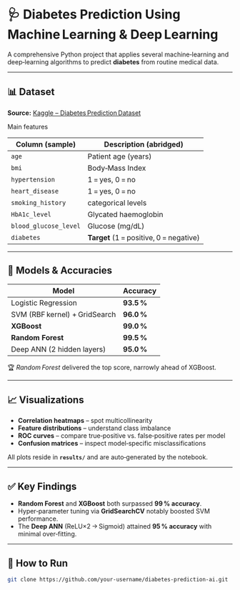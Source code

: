 # 🩺 Diabetes Prediction Using Machine Learning & Deep Learning

A comprehensive Python project that applies several machine‑learning and deep‑learning algorithms to predict **diabetes** from routine medical data.  

---

## 📊 Dataset

**Source:** [Kaggle – Diabetes Prediction Dataset](https://www.kaggle.com/datasets/marshalpatel3558/diabetes-prediction-dataset-legit-dataset/data)

Main features

| Column (sample) | Description (abridged) |
|-----------------|------------------------|
| `age`           | Patient age (years)   |
| `bmi`           | Body‑Mass Index       |
| `hypertension`  | 1 = yes, 0 = no       |
| `heart_disease` | 1 = yes, 0 = no       |
| `smoking_history` | categorical levels  |
| `HbA1c_level`   | Glycated haemoglobin |
| `blood_glucose_level` | Glucose (mg/dL)|
| `diabetes`      | **Target** (1 = positive, 0 = negative)|

---


## 🧠 Models & Accuracies

| Model                          | Accuracy |
|--------------------------------|----------|
| Logistic Regression            | **93.5 %** |
| SVM (RBF kernel) + GridSearch  | **96.0 %** |
| **XGBoost**                    | **99.0 %** |
| **Random Forest**              | **99.5 %** |
| Deep ANN (2 hidden layers)     | **95.0 %** |

🏆 *Random Forest* delivered the top score, narrowly ahead of XGBoost.

---

## 📈 Visualizations

* **Correlation heatmaps** – spot multicollinearity  
* **Feature distributions** – understand class imbalance  
* **ROC curves** – compare true‑positive vs. false‑positive rates per model  
* **Confusion matrices** – inspect model‑specific misclassifications  

All plots reside in **`results/`** and are auto‑generated by the notebook.

---

## ✅ Key Findings

* **Random Forest** and **XGBoost** both surpassed **99 % accuracy**.
* Hyper‑parameter tuning via **GridSearchCV** notably boosted SVM performance.
* The **Deep ANN** (ReLU×2 → Sigmoid) attained **95 % accuracy** with minimal over‑fitting.

---

## 🔨 How to Run

```bash
git clone https://github.com/your-username/diabetes-prediction-ai.git
